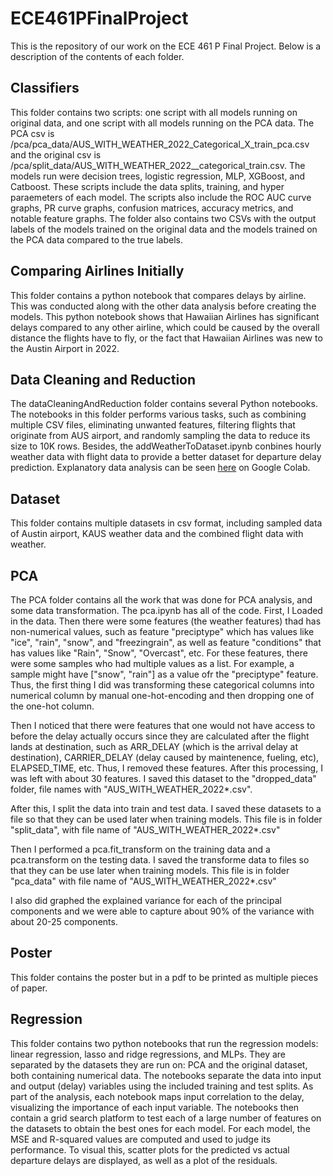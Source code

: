 # ECE461PFinalProject
This is the repository of our work on the ECE 461 P Final Project. Below is a description of the contents of each folder.

## Classifiers
This folder contains two scripts: one script with all models running on original data, and one script with all models running on the PCA data. The PCA csv is /pca/pca_data/AUS_WITH_WEATHER_2022_Categorical_X_train_pca.csv and the original csv is /pca/split_data/AUS_WITH_WEATHER_2022__categorical_train.csv. The models run were decision trees, logistic regression, MLP, XGBoost, and Catboost. These scripts include the data splits, training, and hyper paraemeters of each model. The scripts also include the ROC AUC curve graphs, PR curve graphs, confusion matrices, accuracy metrics, and notable feature graphs. The folder also contains two CSVs with the output labels of the models trained on the original data and the models trained on the PCA data compared to the true labels.

## Comparing Airlines Initially
This folder contains a python notebook that compares delays by airline. This was conducted along with the other data analysis before creating the models. This python notebook shows that Hawaiian Airlines has significant delays compared to any other airline, which could be caused by the overall distance the flights have to fly, or the fact that Hawaiian Airlines was new to the Austin Airport in 2022.

## Data Cleaning and Reduction
The dataCleaningAndReduction folder contains several Python notebooks. The notebooks in this folder performs various tasks, such as combining multiple CSV files, eliminating unwanted features, filtering flights that originate from AUS airport, and randomly sampling the data to reduce its size to 10K rows. Besides, the addWeatherToDataset.ipynb conbines hourly weather data with flight data to provide a better dataset for departure delay prediction.
Explanatory data analysis can be seen [here](https://colab.research.google.com/github/neeley-pate/ECE461PFinalProject/blob/main/dataCleaningAndReduction/exploratoryDataAnalysisAustin.ipynb) on Google Colab.

## Dataset
This folder contains multiple datasets in csv format, including sampled data of Austin airport, KAUS weather data and the combined flight data with weather.

## PCA
The PCA folder contains all the work that was done for PCA analysis, and some data transformation. The pca.ipynb has all of the code. First, I Loaded in the data. Then there were some features (the weather features) thad has non-numerical values, such as feature "preciptype" which has values like "ice", "rain", "snow", and "freezingrain", as well as feature "conditions" that has values like "Rain", "Snow", "Overcast", etc. For these features, there were some samples who had multiple values as a list. For example, a sample might have ["snow", "rain"] as a value ofr the "preciptype" feature. Thus, the first thing I did was transforming these categorical columns into numerical column by manual one-hot-encoding and then dropping one of the one-hot column.

Then I noticed that there were features that one would not have access to before the delay actually occurs since they are calculated after the flight lands at destination, such as ARR_DELAY (which is the arrival delay at destination), CARRIER_DELAY (delay caused by maintenence, fueling, etc), ELAPSED_TIME, etc. Thus, I removed these features. After this processing, I was left with about 30 features. I saved this dataset to the "dropped_data" folder, file names with "AUS_WITH_WEATHER_2022*.csv".

After this, I split the data into train and test data. I saved these datasets to a file so that they can be used later when training models. This file is in folder "split_data", with file name of "AUS_WITH_WEATHER_2022*.csv"

Then I performed a pca.fit_transform on the training data and a pca.transform on the testing data. I saved the transforme data to files so that they can be use later when training models. This file is in folder "pca_data" with file name of "AUS_WITH_WEATHER_2022*.csv"

I also did graphed the explained variance for each of the principal components and we were able to capture about 90% of the variance with about 20-25 components.


## Poster
This folder contains the poster but in a pdf to be printed as multiple pieces of paper.

## Regression
This folder contains two python notebooks that run the regression models: linear regression, lasso and ridge regressions, and MLPs. They are separated by the datasets they are run on: PCA and the original dataset, both containing numerical data. The notebooks separate the data into input and output (delay) variables using the included training and test splits. As part of the analysis, each notebook maps input correlation to the delay, visualizing the importance of each input variable. The notebooks then contain a grid search platform to test each of a large number of features on the datasets to obtain the best ones for each model.  For each model, the MSE and R-squared values are computed and used to judge its performance. To visual this, scatter plots for the predicted vs actual departure delays are displayed, as well as a plot of the residuals. 
